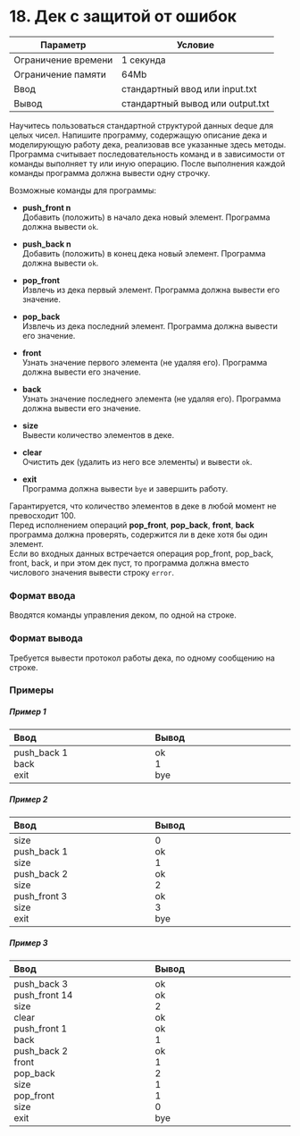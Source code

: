 # 18. Дек с защитой от ошибок

| Параметр            | Условие                          |
|---------------------|----------------------------------|
| Ограничение времени | 1 секунда                        |
| Ограничение памяти  | 64Mb                             |
| Ввод                | стандартный ввод или input.txt   |
| Вывод               | стандартный вывод или output.txt |

Научитесь пользоваться стандартной структурой данных deque для целых чисел.  Напишите программу, содержащую описание дека и моделирующую работу дека, реализовав все указанные здесь методы. Программа считывает последовательность команд и в зависимости от команды выполняет ту или иную операцию. После выполнения каждой команды программа должна вывести одну строчку.

Возможные команды для программы:

- **push_front n**  
Добавить (положить) в начало дека новый элемент. Программа должна вывести `ok`.

- **push_back n**  
Добавить (положить) в конец дека новый элемент. Программа должна вывести `ok`.

- **pop_front**  
Извлечь из дека первый элемент. Программа должна вывести его значение.

- **pop_back**  
Извлечь из дека последний элемент. Программа должна вывести его значение.

- **front**  
Узнать значение первого элемента (не удаляя его). Программа должна вывести его значение.

- **back**  
Узнать значение последнего элемента (не удаляя его). Программа должна вывести его значение.

- **size**  
Вывести количество элементов в деке.

- **clear**  
Очистить дек (удалить из него все элементы) и вывести `ok`.

- **exit**  
Программа должна вывести `bye` и завершить работу.

Гарантируется, что количество элементов в деке в любой момент не превосходит 100.   
Перед исполнением операций **pop_front**, **pop_back**, **front**, **back** программа должна проверять, 
содержится ли в деке хотя бы один элемент.   
Если во входных данных встречается операция pop_front, pop_back, front, back, 
и при этом дек пуст, то программа должна вместо числового значения вывести строку `error`.

### Формат ввода
Вводятся команды управления деком, по одной на строке.

### Формат вывода
Требуется вывести протокол работы дека, по одному сообщению на строке.

### Примеры

##### Пример 1
<table>
    <thead>
        <tr>
            <th width="250px" align="left">Ввод</th>
            <th width="250px" align="left">Вывод</th>
        </tr>
    </thead>
    <tr>
        <td>
            push_back 1<br>
            back<br>
            exit
        </td>
        <td>
            ok<br>
            1<br>
            bye
        </td>
    </tr>
</table>

##### Пример 2
<table>
    <thead>
        <tr>
            <th width="250px" align="left">Ввод</th>
            <th width="250px" align="left">Вывод</th>
        </tr>
    </thead>
    <tr>
        <td>
            size<br>
            push_back 1<br>
            size<br>
            push_back 2<br>
            size<br>
            push_front 3<br>
            size<br>
            exit
        </td>
        <td>
            0<br>
            ok<br>
            1<br>
            ok<br>
            2<br>
            ok<br>
            3<br>
            bye
        </td>
    </tr>
</table>

##### Пример 3
<table>
    <thead>
        <tr>
            <th width="250px" align="left">Ввод</th>
            <th width="250px" align="left">Вывод</th>
        </tr>
    </thead>
    <tr>
        <td>
            push_back 3<br>
            push_front 14<br>
            size<br>
            clear<br>
            push_front 1<br>
            back<br>
            push_back 2<br>
            front<br>
            pop_back<br>
            size<br>
            pop_front<br>
            size<br>
            exit
        </td>
        <td>
            ok<br>
            ok<br>
            2<br>
            ok<br>
            ok<br>
            1<br>
            ok<br>
            1<br>
            2<br>
            1<br>
            1<br>
            0<br>
            bye
        </td>
    </tr>
</table>